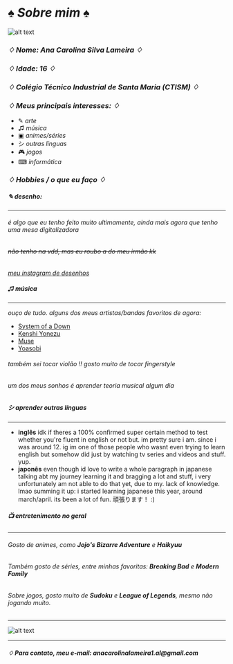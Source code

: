 #  __*♠ Sobre mim ♠*__
![alt text](https://data.whicdn.com/images/291715989/original.gif)



### _**♢ Nome: Ana Carolina Silva Lameira ♢**_
### _**♢ Idade: 16 ♢**_ 
### _**♢ Colégio Técnico Industrial de Santa Maria (CTISM) ♢**_
### _**♢ Meus  principais interesses: ♢**_
* ✎ _arte_
* ♫ _música_
* ▣ _animes/séries_
* シ _outras línguas_
*  🎮  _jogos_
* ⌨︎︎ _informática_
### _**♢ Hobbies / o que eu faço ♢**_

#####  _**✎ desenho:**_
***
###### _é algo que eu tenho feito muito ultimamente, ainda mais agora que tenho uma mesa digitalizadora_
###### ~~não tenho na vdd, mas eu roubo a do meu irmão kk~~
_[meu instagram de desenhos](https://www.instagram.com/darin_ne_/)_


##### _**♫ música**_
***
_ouço de tudo. alguns dos meus artistas/bandas favoritos de agora:_
* [System of a Down](https://www.youtube.com/watch?v=iywaBOMvYLI&ab_channel=systemofadownVEVO)
* [Kenshi Yonezu](https://www.youtube.com/watch?v=XeFQJ6-XoD0&ab_channel=%E7%B1%B3%E6%B4%A5%E7%8E%84%E5%B8%AB)
* [Muse](https://www.youtube.com/watch?v=qhduQhDqtb4&ab_channel=Muse)
* [Yoasobi](https://www.youtube.com/watch?v=Y4nEEZwckuU&ab_channel=Ayase%2FYOASOBI)

###### _também sei tocar violão !! gosto muito de tocar fingerstyle_
###### _um dos meus sonhos é aprender teoria musical algum dia_

##### _**シ aprender outras línguas**_
***
* **inglês**
idk if theres a 100% confirmed super certain method to test whether you're fluent in english or not but. im pretty sure i am. since i was around 12. ig im one of those people who wasnt even trying to learn english but somehow did just by watching tv series and videos and stuff. yup. 
* **japonês**
 even though id love to write a whole paragraph in japanese talking abt my journey learning it and bragging a lot and stuff, i very unfortunately am not able to do that yet, due to my. lack of knowledge. lmao
summing it up: i started learning japanese this year, around march/april. its been a lot of fun. 頑張ります！ :)
##### _**📺 entretenimento no geral**_
***
###### _Gosto de animes, como **Jojo's Bizarre Adventure** e **Haikyuu**_
###### _Também gosto de séries, entre minhas favoritas: **Breaking Bad** e **Modern Family**_
###### _Sobre jogos, gosto muito de **Sudoku** e **League of Legends**, mesmo não jogando muito._
***
![alt text](https://i1.wp.com/66.media.tumblr.com/12e7e63c271e05ecd708f8000ea83821/tumblr_pbtwaoIdBP1tixvyxo1_r1_500.gif)
***
#### _♢   Para contato, meu e-mail:  anacarolinalameira1.al@gmail.com_
